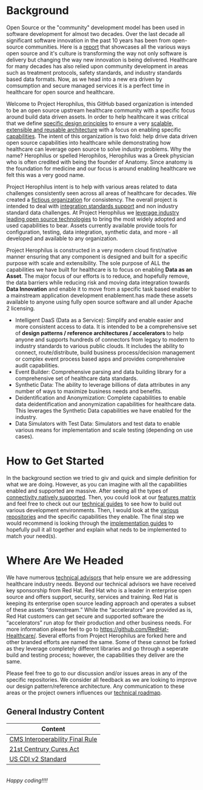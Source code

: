 [comment]: <> (![iDaaS Word Art]&#40;images/iDAAS-Web-WordCloud.png&#41;)

# Background
Open Source or the "community" development model has been used in software development for almost two decades. Over the 
last decade all significant software innovation in the past 10 years has been from open-source communities. Here is a
<a href="https://www.redhat.com/rhdc/managed-files/rh-enterprise-open-source-report-f27565-202101-en.pdf" target="_blank">report</a>
that showcases all the various ways open source and it's culture is transforming the way not only software is delivery but 
changing the way new innovation is being delivered. Healthcare for many decades has also relied upon community development 
in areas such as treatment protocols, safety standards, and industry standards based data formats. Now, as we head into
a new era driven by comsumption and secure managed services it is a perfect time in healthcare for open source and 
healthcare.

Welcome to Project Herophilus, this GitHub based organization is intended to be an open source upstream healthcare 
community with a specific focus around build data driven assets. In order to help healthcare it was critical that we 
define [specific design principles](docs/Design/DesignPrinciples.md) to ensure a very [scalable, extensible and reusable architecture](docs/Design/Architecture.md) with a focus on enabling 
specific [capabilities](docs/Design/Capabilities.md). The intent of this organization is two fold: help drive 
data driven open source capabilities into healthcare while demonstrating how healthcare can leverage open source to 
solve industry problems. Why the name? Herophilus or spelled Herophilos, Herophilus was a Greek physician who is often 
credited with being the founder of Anatomy. Since anatomy is the foundation for medicine and our focus is around enabling 
healthcare we felt this was a very good name. 

Project Herophilus intent is to help with various areas related to data challenges consistently seen across all areas of 
healthcare for decades. We created a [fictious organization](docs/General/FictitiousOrg.md) for consistency. 
The overall project is intended to deal with [integration standards support](docs/Design/IntegrationStandardsSupported.md)
and non industry standard data challenges. At Project Herophilus we [leverage industry leading open source technologies](docs/Technical/Technologies.md) 
to bring the most widely adopted and used capabilities to bear. Assets currently available provide tools for configuration, 
testing, data integration, synthetic data, and more - all developed and available to any organization. 

Project Herophilus is constructed in a very modern cloud first/native manner ensuring that any component is designed and built for
a specific purpose with scale and extensibility. The sole purpose of ALL the capabilities we have built for healthcare
is to focus on enabling <b> Data as an Asset</b>. The major focus of our efforts is to reduce, and hopefully remove, the data barriers
while reducing risk and moving data integration towards <b>Data Innovation</b> and enable it to move from a specific task based
enabler to a mainstream application development enablement.has made these assets available to anyone using fully open 
source software and all under Apache 2 licensing.

- Intelligent DaaS (Data as a Service): Simplify and enable easier and more consistent access to data. It is intended to be 
a comprehensive set of <b> design patterns / reference architectures / accelerators </b> to help anyone and supports hundreds
of connectors from legacy to modern to industry standards to various public clouds. It includes the ability to connect, 
route/distribute, build business process/decision management or complex event process based apps and provides comprehensive 
audit capabilities.  
- Event Builder: Comprehensive parsing and data building library for a comprehensive set of healthcare data standards.
- Synthetic Data: The ability to leverage billions of data attributes in any number of ways to maximize business needs
and benefits.
- Deidentification and Anonymization: Complete capabilities to enable data deidentification and anonymization capabilities for healthcare
data. This leverages the Synthetic Data capabilities we have enabled for the industry. 
- Data Simulators with Test Data: Simulators and test data to enable various means for implementation and scale testing 
(depending on use cases). 

# How to Get Started
In the background section we tried to giv and quick and simple definition for what we are doing. However, as you can imagine
with all the capabilities enabled and supported are massive. After seeing all the types of
<a href="https://camel.apache.org/components/3.13.x/index.html" target="_blank">connectivity natively supported</a>.
Then, you could look at our [features matrix](docs/General/Features.md) and feel free to check out our 
[technical guides](docs/Technical/intro.md) to see how to build out various development 
environments. Then, I would look at the [various repositories](docs/Design/PlatformComponents.md) and the specific 
capabilities they enable. The final step we would recommend is looking through the [implementation guides](docs/ImplementationGuides/intro.md)
to hopefully pull it all together and explain what neds to be implemented to match your need(s).

# Where Are We Headed
We have numerous [technical advisors](docs/General/TechnicalAdvisors.md) that help ensure we are addressing healthcare 
industry needs. Beyond our technical advisors we have received key sponsorship from Red Hat. Red Hat who is a leader in 
enterprise open source and offers support, security, services and training. Red Hat is keeping its enterprise open source 
leading approach and operates a subset of these assets “downstream.” While the “accelerators” are provided as is, Red 
Hat customers can get secure and supported software the “accelerators” run atop for their production and other business 
needs. For more information please feel to go to https://github.com/RedHat-Healthcare/. Several efforts from Project Herophilus 
are forked here and other branded efforts are named the same. Some of these cannot be forked as they leverage completely 
different libraries and go through a seperate build and testing process; however, the capabilities they deliver are the same.

Please feel free to go to our discussion  and/or issues areas in any of the specific repositories. We consider all 
feedback as we are looking to improve our design pattern/reference architecture. Any communication to these areas 
or the project owners influences our [technical roadmap](docs/Roadmap/index.md).

## General Industry Content

| Content|
| -------------|
| <a href="https://github.com/Project-Herophilus/Project-Herophilus-Assets/tree/main/IndustryPublishedContent/CMS/CMS-Interoperability%20and%20Data%20Access%20Final%20Rule.pdf" target="_blank">CMS Interoperability Final Rule</a>|
| <a href="https://github.com/Project-Herophilus/Project-Herophilus-Assets/tree/main/IndustryPublishedContent/ONC/ONC_Cures_Act_Final_Rule_03092020.pdf" target="_blank">21st Centrury Cures Act</a>|
| <a href="https://github.com/Project-Herophilus/Project-Herophilus-Assets/tree/main/IndustryPublishedContent/FHIR/USCDI-Version-2-July-2021-Final.pdf" target="_blank">US CDI v2 Standard</a>|

<br/>
<i>Happy coding!!!!</i>
